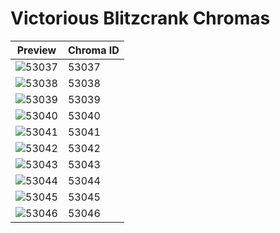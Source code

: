 # Victorious Blitzcrank Chromas

| Preview | Chroma ID |
|---------|-----------|
| ![53037](https://raw.communitydragon.org/latest/plugins/rcp-be-lol-game-data/global/default/v1/champion-chroma-images/53/53037.png) | 53037 |
| ![53038](https://raw.communitydragon.org/latest/plugins/rcp-be-lol-game-data/global/default/v1/champion-chroma-images/53/53038.png) | 53038 |
| ![53039](https://raw.communitydragon.org/latest/plugins/rcp-be-lol-game-data/global/default/v1/champion-chroma-images/53/53039.png) | 53039 |
| ![53040](https://raw.communitydragon.org/latest/plugins/rcp-be-lol-game-data/global/default/v1/champion-chroma-images/53/53040.png) | 53040 |
| ![53041](https://raw.communitydragon.org/latest/plugins/rcp-be-lol-game-data/global/default/v1/champion-chroma-images/53/53041.png) | 53041 |
| ![53042](https://raw.communitydragon.org/latest/plugins/rcp-be-lol-game-data/global/default/v1/champion-chroma-images/53/53042.png) | 53042 |
| ![53043](https://raw.communitydragon.org/latest/plugins/rcp-be-lol-game-data/global/default/v1/champion-chroma-images/53/53043.png) | 53043 |
| ![53044](https://raw.communitydragon.org/latest/plugins/rcp-be-lol-game-data/global/default/v1/champion-chroma-images/53/53044.png) | 53044 |
| ![53045](https://raw.communitydragon.org/latest/plugins/rcp-be-lol-game-data/global/default/v1/champion-chroma-images/53/53045.png) | 53045 |
| ![53046](https://raw.communitydragon.org/latest/plugins/rcp-be-lol-game-data/global/default/v1/champion-chroma-images/53/53046.png) | 53046 |